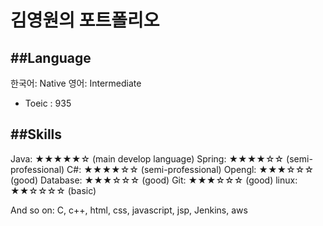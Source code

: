 # 김영원의 포트폴리오

##Language
---------------------------------------------------------------------
한국어: Native
영어: Intermediate
  - Toeic : 935

##Skills
---------------------------------------------------------------------
Java:	    ★★★★★☆ (main develop language)
Spring:	  ★★★★☆☆ (semi-professional)
C#: 	    ★★★★☆☆ (semi-professional)
Opengl:   ★★★☆☆☆ (good)
Database: ★★★☆☆☆ (good)
Git: 	    ★★★☆☆☆ (good)
linux: 	  ★★☆☆☆☆ (basic)

And so on: 
C, c++, html, css, javascript, jsp, Jenkins, aws

